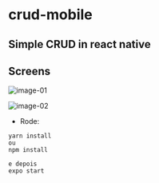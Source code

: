 # crud-mobile

## Simple CRUD in react native

## Screens 
![image-01](https://user-images.githubusercontent.com/60331806/113492848-15c0a100-94b1-11eb-96c9-414682116438.jpeg)

![image-02](https://user-images.githubusercontent.com/60331806/113492850-2113cc80-94b1-11eb-96fb-9f9ee9a980ea.jpeg)



- Rode: 

```
yarn install
ou
npm install

e depois
expo start
```
